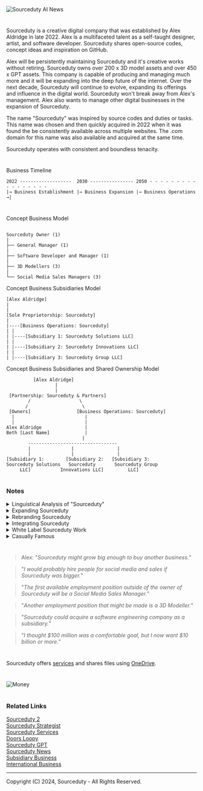 ![Sourceduty AI News](https://github.com/user-attachments/assets/acd72f0b-2865-4de2-ba9c-1ce722dffb54)

#

Sourceduty is a creative digital company that was established by Alex Aldridge in late 2022. Alex is a multifaceted talent as a self-taught designer, artist, and software developer. Sourceduty shares open-source codes, concept ideas and inspiration on GitHub.

Alex will be persistently maintaining Sourceduty and it's creative works without retiring. Sourceduty owns over 200 x 3D model assets and over 450 x GPT assets. This company is capable of producing and managing much more and it will be expanding into the deep future of the internet. Over the next decade, Sourceduty will continue to evolve, expanding its offerings and influence in the digital world. Sourceduty won't break away from Alex's management. Alex also wants to manage other digital businesses in the expansion of Sourceduty.

The name "Sourceduty" was inspired by source codes and duties or tasks. This name was chosen and then quickly acquired in 2022 when it was found the be consistently available across multiple websites. The .com domain for this name was also available and acquired at the same time.

Sourceduty operates with consistent and boundless tenacity. 

#

Business Timeline

```
2022 -------------------  2030 ---------------- 2050 - - - - - - - - - - - - - - - - -   
|→ Business Establishment |→ Business Expansion |→ Business Operations →|
```

#

Concept Business Model

```

Sourceduty Owner (1)
|
├── General Manager (1)
|
├── Software Developer and Manager (1)
|
├── 3D Modellers (3)
|
└── Social Media Sales Managers (3)

```

Concept Business Subsidiaries Model

```
[Alex Aldridge]
|
|
[Sole Proprietorship: Sourceduty]
|
|----[Business Operations: Sourceduty]
| |
| |----[Subsidiary 1: Sourceduty Solutions LLC]
| |
| |----[Subsidiary 2: Sourceduty Innovations LLC]
| |
| |----[Subsidiary 3: Sourceduty Group LLC]
```

Concept Business Subsidiaries and Shared Ownership Model

```
          [Alex Aldridge]
                  |
                  |
 [Partnership: Sourceduty & Partners]
        /                  \
       /                    \
 [Owners]                 [Business Operations: Sourceduty]
  |                          |
  |                          |
Alex Aldridge                |
Beth [Last Name]             |
                            |
        ---------------------------------
        |               |                |
        |               |                |
[Subsidiary 1:        [Subsidiary 2:   [Subsidiary 3:
Sourceduty Solutions   Sourceduty       Sourceduty Group
     LLC]           Innovations LLC]         LLC]
```


#
### Notes

<details><summary>Linguistical Analysis of "Sourceduty"</summary>
<br>

```
    
"Sourceduty" is a compound word formed by the combination of "source" and "duty." Let's break down and analyze this word linguistically:

1. Morphemic Analysis:

"Source": A noun that refers to the origin or starting point of something. It can also refer to a person, place, or thing from which something comes or is obtained.
"Duty": A noun that refers to a moral or legal obligation, responsibility, or task that someone is required to perform.

2. Compound Formation:
   
"Sourceduty" is a compound noun formed by concatenating two nouns. In English, compound nouns are often created by combining two or more words to create a new word with a specific meaning. This compound seems to be a closed compound because the two words are joined together without a hyphen or space.

4. Semantic Interpretation:

"Source" suggests origin, cause, or provider.
"Duty" implies an obligation or responsibility.

Together, "sourceduty" might refer to an obligation or responsibility that originates from a specific source or something that is required to be done as a result of a particular origin.

4. Word Class:
   
The entire compound functions as a noun.

6. Stress Pattern:

The stress would typically fall on the first part of the compound ("source"), following common English stress patterns for compound words.

6. Possible Usage:

Since "sourceduty" is not a standard English word, its meaning would depend on the context in which it is used. It could be used in specialized or creative contexts, potentially in business, law, or literature, to convey a unique responsibility derived from a specific origin.

This linguistic analysis provides a breakdown of "sourceduty" in terms of its morphemes, compound structure, semantics, word class, stress pattern, and potential usage.
```

<br>
</details>

<details><summary>Expanding Sourceduty</summary>
<br>

Sourceduty's expansion through research and development is a strategic move to maintain its competitive edge and foster innovation. By investing in cutting-edge technologies and exploring emerging trends in digital design, 3D modeling, and AI, Sourceduty can continually enhance its offerings. Embracing open-source collaboration, the company can leverage community insights and contributions to refine its products and services. This approach not only drives innovation but also builds a loyal community of users and developers who contribute to and benefit from Sourceduty's growth. By prioritizing R&D, Sourceduty ensures it remains at the forefront of the digital creative industry, ready to adapt to new challenges and opportunities.

Selling its extensive portfolio of 3D models and custom GPTs presents a significant revenue opportunity for Sourceduty. These assets, created with high-quality craftsmanship and innovative designs, cater to a wide range of industries. By offering these models and GPTs through various online marketplaces and licensing agreements, Sourceduty can reach a global audience of creators and developers. Additionally, providing customization services for GPTs allows clients to integrate advanced AI solutions tailored to their specific needs, further enhancing Sourceduty's value proposition and establishing it as a go-to resource for cutting-edge digital assets.

As Sourceduty scales its operations, hiring skilled professionals becomes crucial. The company should look for talent with expertise in 3D modeling, AI development, digital marketing, and project management. Bringing in individuals who share Sourceduty's vision and commitment to quality can drive the company forward, fostering a culture of innovation and excellence. Additionally, hiring can extend to community managers who can engage with the open-source community, ensuring continuous feedback and collaboration. By building a diverse and talented team, Sourceduty can sustain its growth trajectory, delivering exceptional products and maintaining a strong presence in the digital creative industry.

<br>
</details>
<details><summary>Rebranding Sourceduty</summary>
<br>

Sourceduty could be rebranded. Rebranding Sourceduty requires a thoughtful approach that captures the essence of its audiences and industries. This new business name or brand should reflect the company's commitments. It should be memorable, convey a sense of forward-thinking, and encapsulate the company. This new business name should also be easy to remember and pronounce, ensuring it's remembered in the minds of potential clients and the broader community. A rebranded Sourceduty should have a modern, professional feel that aligns with the company's values and ambitions.

<br>
</details>
<details><summary>Integrating Sourceduty</summary>
<br>

Integrating Sourceduty into another business model involves strategically aligning its strengths with complementary industries to create synergy and expand market reach. One viable approach is to partner with companies in the virtual reality (VR) and augmented reality (AR) sectors. Sourceduty's extensive portfolio of 3D models can be invaluable to VR/AR firms that require high-quality, realistic assets for their immersive environments. By providing bespoke 3D content, Sourceduty can enhance the user experience of VR/AR applications, from gaming and simulations to virtual tours and training programs. For instance, collaborating with a VR company like Oculus could involve developing exclusive 3D assets that enhance their gaming or educational platforms, thus providing a unique selling point for both entities.

Another integration pathway is leveraging Sourceduty's open-source philosophy within the education and e-learning industry. Many educational platforms seek innovative ways to engage students, and integrating 3D models and interactive digital assets can significantly enhance learning experiences. Sourceduty can collaborate with e-learning companies such as Coursera or Khan Academy to create interactive course materials, using its GPT assets to develop AI-driven tutorials and virtual labs. This collaboration can make complex subjects more accessible and engaging, thereby improving educational outcomes and expanding Sourceduty's impact.

Additionally, Sourceduty can explore partnerships with marketing and advertising agencies to utilize its 3D modeling capabilities for creating dynamic and immersive advertising content. Companies like Ogilvy or Wieden+Kennedy could benefit from Sourceduty's ability to produce high-quality, interactive 3D ads that stand out in the digital marketplace. This could include everything from augmented reality ads to virtual showrooms, offering a new dimension of consumer interaction and engagement.

Integrating Sourceduty into the real estate sector also presents a promising opportunity. Real estate firms increasingly use 3D virtual tours to showcase properties to potential buyers. Partnering with companies like Zillow or Redfin, Sourceduty can provide detailed 3D models of properties, enhancing the virtual tour experience and helping clients make more informed decisions. This integration not only leverages Sourceduty's existing assets but also taps into a growing market demand for immersive, virtual property viewings.

By exploring these integration pathways, Sourceduty can diversify its revenue streams, enhance its market presence, and drive innovation across various industries. Each partnership leverages Sourceduty's core strengths—high-quality 3D models, open-source development, and AI capabilities—while aligning with the needs and goals of complementary businesses.

<br>
</details>
<details><summary>White Label Sourceduty Work</summary>
<br>

White label private work involves creating products or services that are produced by one company but rebranded and sold by another as their own. This approach allows businesses to offer high-quality, specialized products without the need to invest in the development and production processes themselves. By leveraging white label solutions, companies can quickly expand their product offerings, enter new markets, and meet customer demands with minimal overhead costs. The original producers remain anonymous, and the purchasing companies gain the flexibility to customize and brand the products to align with their unique market positioning and brand identity.

For businesses engaged in white label private work, there are significant advantages, including scalability and focus on core competencies. By outsourcing production to specialized providers, companies can concentrate on marketing, sales, and customer service, enhancing their competitive edge. This model is especially beneficial in industries like technology, software, and consumer goods, where staying ahead of market trends and rapidly deploying new solutions are critical to success. Additionally, the white label model allows for easier entry into new geographical regions or niche markets, as the initial production and development risks are mitigated.

However, white label private work also comes with its challenges. Maintaining quality control and ensuring consistent brand representation across different products can be difficult when relying on third-party manufacturers. There is also the risk of dependency on the provider, which can become problematic if the supplier faces disruptions or fails to meet standards. Therefore, it is essential for companies to establish strong partnerships with their white label providers, including clear agreements on quality expectations, intellectual property rights, and timelines. This ensures a harmonious and effective collaboration, enabling businesses to deliver superior products while retaining the flexibility and innovation needed to thrive in a competitive marketplace.

<br>
</details>
<details><summary>Casually Famous</summary>
<br>

![Margot Robbie](https://github.com/user-attachments/assets/bb9c6079-5f8f-4260-a227-0ae169ed52b8)

"Casually famous" is about being well-known, but not overwhelmed by the spotlight. It’s the kind of fame where you’re recognized in certain circles for your talents or interests, but you don’t deal with the intense public attention that mainstream celebrities do. You’re known, appreciated, and maybe even admired, but your life stays relatively low-key.

This kind of fame usually comes from being a standout in a specific area—maybe you’re a popular podcaster, a local musician with a loyal following, or an author with a dedicated fanbase. Social media and the internet have made this more common. They let you reach people who really get what you do, without pushing you into the glare of mainstream fame.

Being casually famous has its perks. You get to enjoy recognition and some of the benefits that come with it, but you also keep your privacy and a sense of normalcy. You can choose when to engage with your audience and when to step back. It’s a balance that lets you stay in control of your life, avoiding the pressures that come with traditional celebrity status.

Digital media plays a big role in this. People can now build their own audiences without needing to go through traditional media channels. Bloggers, YouTubers, and other content creators often become well-known in their communities, even if they’re not household names. This new kind of fame shows that influence and recognition don’t have to be universal—they can be tailored to specific interests and audiences, offering a different, perhaps more manageable, version of being famous.

<br>
</details>

#

> Alex: "*Sourceduty might grow big enough to buy another business.*"

> "*I would probably hire people for social media and sales if Sourceduty was bigger.*"

> "*The first available employment position outside of the owner of Sourceduty will be a Social Media Sales Manager.*"

> "*Another employment position that might be made is a 3D Modeller.*"

> "*Sourceduty could acquire a software engineering company as a subsidiary.*"

> "*I thought $100 million was a comfortable goal, but I now want $10 billion or more.*"
#

Sourceduty offers [services](https://github.com/sourceduty/Sourceduty_Services) and shares files using [OneDrive](https://1drv.ms/u/s!AumZxqj6wFkfhxSi1JbL7tJmhDCR?e=Rp0Jnr).

#

![Money](https://github.com/user-attachments/assets/e67e80d8-6e63-4a5f-b2d7-c4b3ebd42401)

#
### Related Links

[Sourceduty 2](https://github.com/sourceduty/Sourceduty_2)
<br>
[Sourceduty Strategist](https://chatgpt.com/g/g-AwjKECo12-sourceduty-strategist)
<br>
[Sourceduty Services](https://github.com/sourceduty/Sourceduty_Services)
<br>
[Doors Loopy](https://github.com/sourceduty/Doors_Loopy)
<br>
[Sourceduty GPT](https://chatgpt.com/g/g-MG4CqF034-sourceduty)
<br>
[Sourceduty News](https://chatgpt.com/g/g-l6HwfWCdR-sourceduty-news)
<br>
[Subsidiary Business](https://github.com/sourceduty/Subsidiary_Business)
<br>
[International Business](https://github.com/sourceduty/International_Business)

***
Copyright (C) 2024, Sourceduty - All Rights Reserved.
